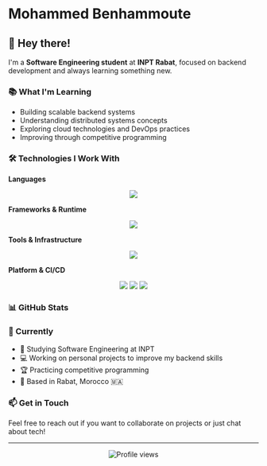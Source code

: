 # Mohammed Benhammoute

## 👋 Hey there!

I'm a **Software Engineering student** at **INPT Rabat**, focused on backend development and always learning something new.

### 📚 What I'm Learning
- Building scalable backend systems
- Understanding distributed systems concepts
- Exploring cloud technologies and DevOps practices
- Improving through competitive programming

### 🛠️ Technologies I Work With

**Languages**
<div align="center">
<img src="https://skillicons.dev/icons?i=cpp,java,python,go,typescript,bash" />
</div>

**Frameworks & Runtime**
<div align="center">
<img src="https://skillicons.dev/icons?i=spring,django,flask,express,nodejs" />
</div>

**Tools & Infrastructure**
<div align="center">
<img src="https://skillicons.dev/icons?i=docker,kubernetes,postgresql,mongodb,redis,git" />
</div>

**Platform & CI/CD**
<div align="center">
<img src="https://skillicons.dev/icons?i=gitlab,kafka,linux" />
<img src="https://img.shields.io/badge/ArgoCD-EF7B4D?style=for-the-badge&logo=argo&logoColor=white" />
<img src="https://img.shields.io/badge/Snyk-4C4A73?style=for-the-badge&logo=snyk&logoColor=white" />
</div>

### 📊 GitHub Stats
<div align="center">
<!-- Add your GitHub stats here if you want -->
</div>

### 🌱 Currently
- 📖 Studying Software Engineering at INPT
- 💻 Working on personal projects to improve my backend skills
- 🏆 Practicing competitive programming
- 📍 Based in Rabat, Morocco 🇲🇦

### 📫 Get in Touch
Feel free to reach out if you want to collaborate on projects or just chat about tech!

---
<div align="center">
<img src="https://komarev.com/ghpvc/?username=Mohammed-BENHAMMOUTE&color=blueviolet&style=for-the-badge&label=Profile+Views" alt="Profile views" />
</div>
